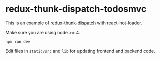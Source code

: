 # redux-thunk-dispatch-todosmvc

This is an example of [redux-thunk-dispatch](https://github.com/oyyd/redux-thunk-dispatch) with react-hot-loader.

Make sure you are using node >= 4.

```
npm run dev
```

Edit files in `static/src` and `lib` for updating frontend and backend code.
